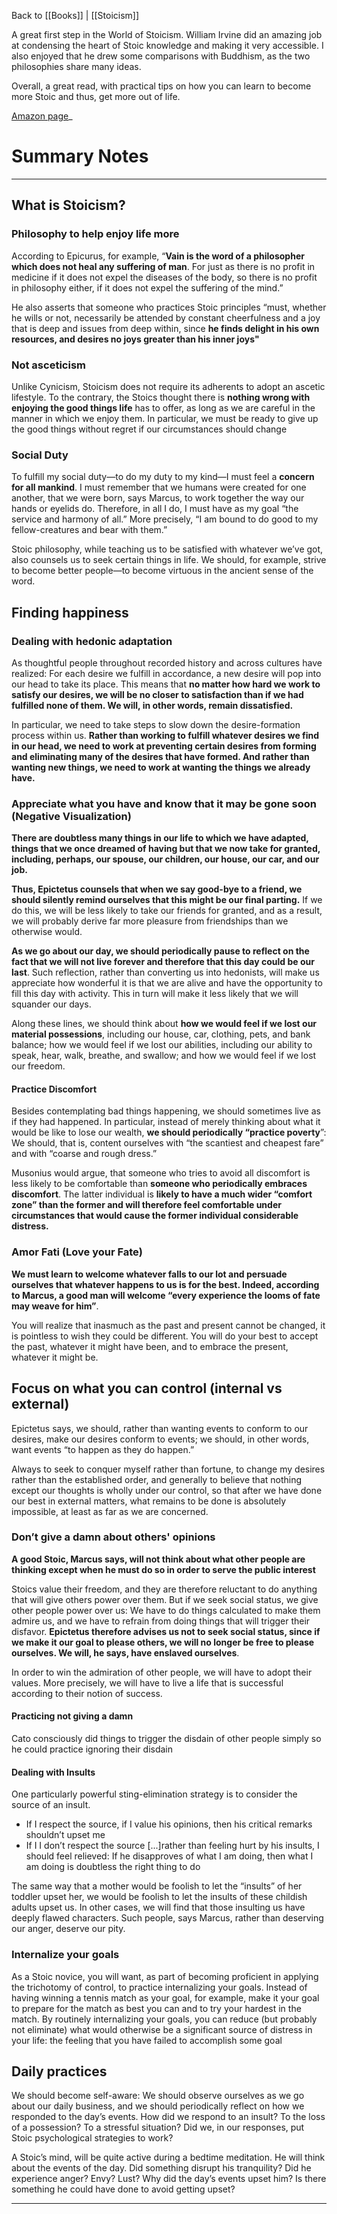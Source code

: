 Back to [[Books]] | [[Stoicism]]

A great first step in the World of Stoicism. William Irvine did an amazing job at condensing the heart of Stoic knowledge and making it very accessible. I also enjoyed that he drew some comparisons with Buddhism, as the two philosophies share many ideas.

Overall, a great read, with practical tips on how you can learn to become more Stoic and thus, get more out of life.

[Amazon page](https://www.amazon.com/Guide-Good-Life-Ancient-Stoic/dp/0195374614/ref=as_li_ss_tl?dchild=1&keywords=william+irvine+stoic+joy&qid=1596121551&sr=8-2&linkCode=ll1&tag=giorgiopa-20&linkId=b88584f7d171133893afd59fb2c33178&language=en_US)_

# Summary Notes
---

## What is Stoicism?

### Philosophy to help enjoy life more

According to Epicurus, for example, “**Vain is the word of a philosopher which does not heal any suffering of man**. For just as there is no profit in medicine if it does not expel the diseases of the body, so there is no profit in philosophy either, if it does not expel the suffering of the mind.”

He also asserts that someone who practices Stoic principles “must, whether he wills or not, necessarily be attended by constant cheerfulness and a joy that is deep and issues from deep within, since **he finds delight in his own resources, and desires no joys greater than his inner joys"**

### Not asceticism

Unlike Cynicism, Stoicism does not require its adherents to adopt an ascetic lifestyle. To the contrary, the Stoics thought there is **nothing wrong with enjoying the good things life** has to offer, as long as we are careful in the manner in which we enjoy them. In particular, we must be ready to give up the good things without regret if our circumstances should change

### Social Duty

To fulfill my social duty—to do my duty to my kind—I must feel a **concern for all mankind**. I must remember that we humans were created for one another, that we were born, says Marcus, to work together the way our hands or eyelids do. Therefore, in all I do, I must have as my goal “the service and harmony of all.” More precisely, “I am bound to do good to my fellow-creatures and bear with them.”

Stoic philosophy, while teaching us to be satisfied with whatever we’ve got, also counsels us to seek certain things in life. We should, for example, strive to become better people—to become virtuous in the ancient sense of the word.

## Finding happiness

### Dealing with hedonic adaptation

As thoughtful people throughout recorded history and across cultures have realized: For each desire we fulfill in accordance, a new desire will pop into our head to take its place. This means that **no matter how hard we work to satisfy our desires, we will be no closer to satisfaction than if we had fulfilled none of them. We will, in other words, remain dissatisfied.**

In particular, we need to take steps to slow down the desire-formation process within us. **Rather than working to fulfill whatever desires we find in our head, we need to work at preventing certain desires from forming and eliminating many of the desires that have formed. And rather than wanting new things, we need to work at wanting the things we already have.**

### Appreciate what you have and know that it may be gone soon (Negative Visualization)

**There are doubtless many things in our life to which we have adapted, things that we once dreamed of having but that we now take for granted, including, perhaps, our spouse, our children, our house, our car, and our job.**

**Thus, Epictetus counsels that when we say good-bye to a friend, we should silently remind ourselves that this might be our final parting.** If we do this, we will be less likely to take our friends for granted, and as a result, we will probably derive far more pleasure from friendships than we otherwise would.

**As we go about our day, we should periodically pause to reflect on the fact that we will not live forever and therefore that this day could be our last**. Such reflection, rather than converting us into hedonists, will make us appreciate how wonderful it is that we are alive and have the opportunity to fill this day with activity. This in turn will make it less likely that we will squander our days.

Along these lines, we should think about **how we would feel if we lost our material possessions**, including our house, car, clothing, pets, and bank balance; how we would feel if we lost our abilities, including our ability to speak, hear, walk, breathe, and swallow; and how we would feel if we lost our freedom.

#### Practice Discomfort

Besides contemplating bad things happening, we should sometimes live as if they had happened. In particular, instead of merely thinking about what it would be like to lose our wealth, **we should periodically “practice poverty**”: We should, that is, content ourselves with “the scantiest and cheapest fare” and with “coarse and rough dress.”

Musonius would argue, that someone who tries to avoid all discomfort is less likely to be comfortable than **someone who periodically embraces discomfort**. The latter individual is **likely to have a much wider “comfort zone” than the former and will therefore feel comfortable under circumstances that would cause the former individual considerable distress.**

### Amor Fati (Love your Fate)

**We must learn to welcome whatever falls to our lot and persuade ourselves that whatever happens to us is for the best. Indeed, according to Marcus, a good man will welcome “every experience the looms of fate may weave for him”**.

You will realize that inasmuch as the past and present cannot be changed, it is pointless to wish they could be different. You will do your best to accept the past, whatever it might have been, and to embrace the present, whatever it might be.

## Focus on what you can control (internal vs external)

Epictetus says, we should, rather than wanting events to conform to our desires, make our desires conform to events; we should, in other words, want events “to happen as they do happen.”

Always to seek to conquer myself rather than fortune, to change my desires rather than the established order, and generally to believe that nothing except our thoughts is wholly under our control, so that after we have done our best in external matters, what remains to be done is absolutely impossible, at least as far as we are concerned.

### Don’t give a damn about others' opinions

**A good Stoic, Marcus says, will not think about what other people are thinking except when he must do so in order to serve the public interest**

Stoics value their freedom, and they are therefore reluctant to do anything that will give others power over them. But if we seek social status, we give other people power over us: We have to do things calculated to make them admire us, and we have to refrain from doing things that will trigger their disfavor. **Epictetus therefore advises us not to seek social status, since if we make it our goal to please others, we will no longer be free to please ourselves. We will, he says, have enslaved ourselves**.

In order to win the admiration of other people, we will have to adopt their values. More precisely, we will have to live a life that is successful according to their notion of success.

#### Practicing not giving a damn

Cato consciously did things to trigger the disdain of other people simply so he could practice ignoring their disdain

#### Dealing with Insults

One particularly powerful sting-elimination strategy is to consider the source of an insult.

-   If I respect the source, if I value his opinions, then his critical remarks shouldn’t upset me
-   If I I don’t respect the source [...]rather than feeling hurt by his insults, I should feel relieved: If he disapproves of what I am doing, then what I am doing is doubtless the right thing to do

The same way that a mother would be foolish to let the “insults” of her toddler upset her, we would be foolish to let the insults of these childish adults upset us. In other cases, we will find that those insulting us have deeply flawed characters. Such people, says Marcus, rather than deserving our anger, deserve our pity.

### Internalize your goals

As a Stoic novice, you will want, as part of becoming proficient in applying the trichotomy of control, to practice internalizing your goals. Instead of having winning a tennis match as your goal, for example, make it your goal to prepare for the match as best you can and to try your hardest in the match. By routinely internalizing your goals, you can reduce (but probably not eliminate) what would otherwise be a significant source of distress in your life: the feeling that you have failed to accomplish some goal

## Daily practices

We should become self-aware: We should observe ourselves as we go about our daily business, and we should periodically reflect on how we responded to the day’s events. How did we respond to an insult? To the loss of a possession? To a stressful situation? Did we, in our responses, put Stoic psychological strategies to work?

A Stoic’s mind, will be quite active during a bedtime meditation. He will think about the events of the day. Did something disrupt his tranquility? Did he experience anger? Envy? Lust? Why did the day’s events upset him? Is there something he could have done to avoid getting upset?

---